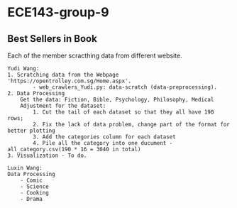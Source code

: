 # ECE143-group-9
## Best Sellers in Book

Each of the member scracthing data from different website. 

	Yudi Wang:
  	1. Scratching data from the Webpage 'https://opentrolley.com.sg/Home.aspx'. 
    		- web_crawlers_Yudi.py: data-scratch (data-preprocessing). 
  	2. Data Processing 
		Get the data: Fiction, Bible, Psychology, Philosophy, Medical
		Adjustment for the dataset:
			1. Cut the tail of each dataset so that they all have 190 rows;
			2. Fix the lack of data problem, change part of the format for better plotting
			3. Add the categories column for each dataset
			4. Pile all the category into one ducument - all_category.csv(190 * 16 = 3040 in total) 
  	3. Visualization - To do. 
	
	Luxin Wang:
	Data Processing
		- Comic
		- Science
		- Cooking
		- Drama
		
